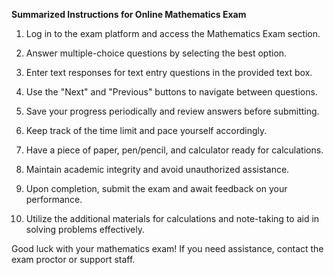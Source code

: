 **Summarized Instructions for Online Mathematics Exam**

1. Log in to the exam platform and access the Mathematics Exam section.
   
2. Answer multiple-choice questions by selecting the best option.
   
3. Enter text responses for text entry questions in the provided text box.
   
4. Use the "Next" and "Previous" buttons to navigate between questions.
   
5. Save your progress periodically and review answers before submitting.
   
6. Keep track of the time limit and pace yourself accordingly.
   
7. Have a piece of paper, pen/pencil, and calculator ready for calculations.
   
8. Maintain academic integrity and avoid unauthorized assistance.
   
9. Upon completion, submit the exam and await feedback on your performance.

10. Utilize the additional materials for calculations and note-taking to aid in solving problems effectively.

Good luck with your mathematics exam! If you need assistance, contact the exam proctor or support staff.
